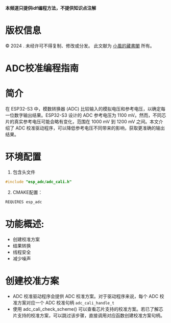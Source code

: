 **本频道只提供idf编程方法，不提供知识点注解**

# 版权信息

© 2024 . 未经许可不得复制、修改或分发。 此文献为 [小風的藏書閣](https://t.me/xfp2333)  所有。

# ADC校准编程指南

# 简介
在 ESP32-S3 中，模数转换器 (ADC) 比较输入的模拟电压和参考电压，以确定每一位数字输出结果。ESP32-S3 设计的 ADC 参考电压为 1100 mV。然而，不同芯片的真实参考电压可能会略有变化，范围在 1000 mV 到 1200 mV 之间。本文介绍了 ADC 校准驱动程序，可以降低参考电压不同带来的影响，获取更准确的输出结果。

# 环境配置

1. 包含头文件

```c
#include "esp_adc/adc_cali.h"
```

2. CMAKE配置：
```c
REQUIRES esp_adc
```

# 功能概述:

- 创建校准方案
- 结果转换
- 线程安全
- 减少噪声

# 创建校准方案
- ADC 校准驱动程序会提供 ADC 校准方案。对于驱动程序来说，每个 ADC 校准方案对应一个 ADC 校准句柄 `adc_cali_handle_t`
- 使用 adc_cali_check_scheme() 可以查看芯片支持的校准方案。若已了解芯片支持的校准方案，可以跳过该步骤，直接调用对应函数创建校准方案句柄。